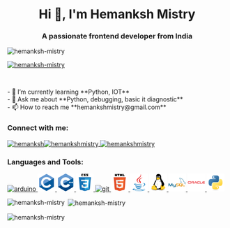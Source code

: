 <h1 align="center">Hi 👋, I'm Hemanksh Mistry</h1><h3 align="center">A passionate frontend developer from India</h3><p align="left"> <img src="https://komarev.com/ghpvc/?username=hemanksh-mistry&label=Profile%20views&color=0e75b6&style=flat" alt="hemanksh-mistry" /> </p>
<p align="left">
        <a href="https://github.com/ryo-ma/github-profile-trophy"><img src="https://github-profile-trophy.vercel.app/?username=hemanksh-mistry" alt="hemanksh-mistry" /></a> </p><p align="left"> <a href="https://twitter.com/" target="blank"><img src="https://img.shields.io/twitter/follow/?logo=twitter&style=for-the-badge" alt="" />
        </a>

</p> 
- 🌱 I’m currently learning **Python, IOT** <br> 
- 💬 Ask me about **Python, debugging, basic it diagnostic** <br>
- 📫 How to reach me **hemankshmistry@gmail.com** 
<h3 align="left">Connect with me:</h3>
<p align="left"><a href="https://linkedin.com/in/hemankshmistry" target="blank"><img align="center" src="https://raw.githubusercontent.com/rahuldkjain/github-profile-readme-generator/master/src/images/icons/Social/linked-in-alt.svg" alt="hemanksh" height="30" width="40" /></a><a href="https://fb.com/hemankshmistry" target="blank"><img align="center" src="https://raw.githubusercontent.com/rahuldkjain/github-profile-readme-generator/master/src/images/icons/Social/facebook.svg" alt="hemankshmistry" height="30" width="40" />
</a>
<a href="https://instagram.com/hemankshmistry" target="blank"><img align="center" src="https://raw.githubusercontent.com/rahuldkjain/github-profile-readme-generator/master/src/images/icons/Social/instagram.svg" alt="hemankshmistry" height="30" width="40" />
</a>
</p>
<h3 align="left">
Languages and Tools:
</h3>
<p align="left">
<a href="https://www.arduino.cc/" target="_blank" rel="noreferrer">
<img src="https://cdn.worldvectorlogo.com/logos/arduino-1.svg" alt="arduino" width="40" height="40"/>
</a> 
<a href="https://www.cprogramming.com/" target="_blank" rel="noreferrer"> 
<img src="https://raw.githubusercontent.com/devicons/devicon/master/icons/c/c-original.svg" alt="c" width="40" height="40"/> 
</a> 
<a href="https://www.w3schools.com/cpp/" target="_blank" rel="noreferrer"> 
<img src="https://raw.githubusercontent.com/devicons/devicon/master/icons/cplusplus/cplusplus-original.svg" alt="cplusplus" width="40" height="40"/> 
</a> 
<a href="https://www.w3schools.com/css/" target="_blank" rel="noreferrer"> 
<img src="https://raw.githubusercontent.com/devicons/devicon/master/icons/css3/css3-original-wordmark.svg" alt="css3" width="40" height="40"/> 
</a> 
<a href="https://git-scm.com/" target="_blank" rel="noreferrer"> 
<img src="https://www.vectorlogo.zone/logos/git-scm/git-scm-icon.svg" alt="git" width="40" height="40"/> 
</a> 
<a href="https://www.w3.org/html/" target="_blank" rel="noreferrer"> 
<img src="https://raw.githubusercontent.com/devicons/devicon/master/icons/html5/html5-original-wordmark.svg" alt="html5" width="40" height="40"/> 
</a> 
<a href="https://www.java.com" target="_blank" rel="noreferrer"> 
<img src="https://raw.githubusercontent.com/devicons/devicon/master/icons/java/java-original.svg" alt="java" width="40" height="40"/> 
</a> 
<a href="https://www.linux.org/" target="_blank" rel="noreferrer"> 
<img src="https://raw.githubusercontent.com/devicons/devicon/master/icons/linux/linux-original.svg" alt="linux" width="40" height="40"/> 
</a> 
<a href="https://www.mysql.com/" target="_blank" rel="noreferrer"> 
<img src="https://raw.githubusercontent.com/devicons/devicon/master/icons/mysql/mysql-original-wordmark.svg" alt="mysql" width="40" height="40"/> 
</a> 
<a href="https://www.oracle.com/" target="_blank" rel="noreferrer"> 
<img src="https://raw.githubusercontent.com/devicons/devicon/master/icons/oracle/oracle-original.svg" alt="oracle" width="40" height="40"/> 
</a> 
<a href="https://www.python.org" target="_blank" rel="noreferrer"> 
<img src="https://raw.githubusercontent.com/devicons/devicon/master/icons/python/python-original.svg" alt="python" width="40" height="40"/> 
</a> 
</p>
<p>
<img align="left" src="https://github-readme-stats.vercel.app/api/top-langs?username=hemanksh-mistry&show_icons=true&locale=en&layout=compact" alt="hemanksh-mistry" />
</p>
<p>&nbsp;
<img align="center" src="https://github-readme-stats.vercel.app/api?username=hemanksh-mistry&show_icons=true&locale=en" alt="hemanksh-mistry" />
</p>
<p>
<img align="center" src="https://github-readme-streak-stats.herokuapp.com/?user=hemanksh-mistry&" alt="hemanksh-mistry" />
</p>
